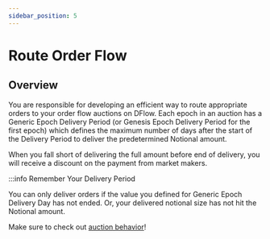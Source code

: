```yaml
---
sidebar_position: 5
---
```


# Route Order Flow

## Overview

You are responsible for developing an efficient way to route appropriate orders to your order flow auctions on DFlow. Each epoch in an auction has a Generic Epoch Delivery Period (or Genesis Epoch Delivery Period for the first epoch) which defines the maximum number of days after the start of the Delivery Period to deliver the predetermined Notional amount.

When you fall short of delivering the full amount before end of delivery, you will receive a discount on the payment from market makers.

:::info Remember Your Delivery Period

You can only deliver orders if the value you defined for Generic Epoch Delivery Day has not ended. Or, your delivered notional size has not hit the Notional amount.

Make sure to check out [auction behavior](/docs/guides/general/understanding-auction-behavior.md)!
